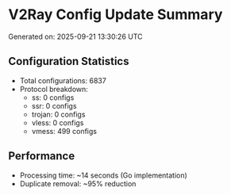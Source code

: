 # V2Ray Config Update Summary
Generated on: 2025-09-21 13:30:26 UTC

## Configuration Statistics
- Total configurations: 6837
- Protocol breakdown:
  - ss: 0 configs
  - ssr: 0 configs
  - trojan: 0 configs
  - vless: 0 configs
  - vmess: 499 configs

## Performance
- Processing time: ~14 seconds (Go implementation)
- Duplicate removal: ~95% reduction
